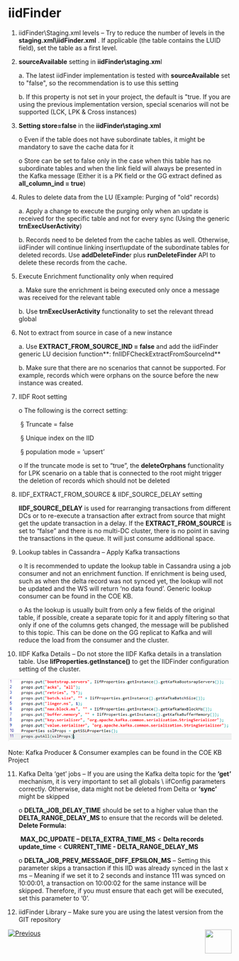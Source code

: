 # iidFinder

1. iidFinder\Staging.xml levels – Try to reduce the number of levels in the **staging.xml\iidFinder.xml** . If applicable (the table contains the LUID field), set the table as a first level. 

2. **sourceAvailable** setting in **iidFinder\staging.xm**l

   a.   The latest iidFinder implementation is tested with **sourceAvailable** set to "false", so the recommendation is to use this setting

   b.   If this property is not set in your project, the default is "true. If you are using the previous implementation version, special scenarios will not be supported (LCK, LPK & Cross instances)

3. **Setting store=false** in the **iidFinder\staging.xml**

   o  Even if the table does not have subordinate tables, it might be mandatory to save the cache data for it

   o  Store can be set to false only in the case when this table has no subordinate tables and when the link field will always be presented in the Kafka message (Either it is a PK field or the GG extract defined as **all_column_ind = true**)

4. Rules to delete data from the LU (Example: Purging of "old" records) 

   a.   Apply a change to execute the purging only when an update is received for the specific table and not for every sync (Using the generic **trnExecUserActivity**)

   b.   Records need to be deleted from the cache tables as well. Otherwise, iidFinder will continue linking insert\update of the subordinate tables for deleted records. Use **addDeleteFinde**r plus **runDeleteFinder** API to delete these records from the cache.

5. Execute Enrichment functionality only when required 

   a.   Make sure the enrichment is being executed only once a message was received for the relevant table

   b.   Use **trnExecUserActivity** functionality to set the relevant thread global 

6. Not to extract from source in case of a new instance 

   a.   Use **EXTRACT_FROM_SOURCE_IND = false** and add the iidFinder generic LU decision function**: fnIIDFCheckExtractFromSourceInd**

   b.   Make sure that there are no scenarios that cannot be supported. For example, records which were orphans on the source before the new instance was created. 

7. IIDF Root setting

   o  The following is the correct setting:

   ​	§ Truncate = false

   ​	§ Unique index on the IID

   ​	§ population mode = ‘upsert’

   o  If the truncate mode is set to “true”, the **deleteOrphans** functionality for LPK scenario on a table that is connected to the root might trigger the deletion of records which should not be deleted 

8. IIDF_EXTRACT_FROM_SOURCE & IIDF_SOURCE_DELAY setting

   **IIDF_SOURCE_DELAY** is used for rearranging transactions from different DCs or to re-execute a transaction after extract from source that might get the update transaction in a delay. If the **EXTRACT_FROM_SOURCE** is set to “false” and there is no multi-DC cluster, there is no point in saving the transactions in the queue. It will just consume additional space.

9. Lookup tables in Cassandra – Apply Kafka transactions 

   o  It is recommended to update the lookup table in Cassandra using a job consumer and not an enrichment function. If enrichment is being used, such as when the delta record was not synced yet, the lookup will not be updated and the WS will return ‘no data found’. Generic lookup consumer can be found in the COE KB.

   o  As the lookup is usually built from only a few fields of the original table, if possible, create a separate topic for it and apply filtering so that only if one of the columns gets changed, the message will be published to this topic. This can be done on the GG replicat to Kafka and will reduce the load from the consumer and the cluster.

10. IIDF Kafka Details – Do not store the IIDF Kafka details in a translation table. Use **IifProperties.getInstance()** to get the IIDFinder configuration setting of the cluster.

![image](/articles/COE/Fabric_Implementation_Best_Practices/images/best_practice_iid_finder.png)

Note: Kafka Producer & Consumer examples can be found in the COE KB Project 

11. Kafka Delta ‘get’ jobs – If you are using the Kafka delta topic for the **‘get’** mechanism, it is very important to set all globals \ iifConfig parameters correctly. Otherwise, data might not be deleted from Delta or **‘sync’** might be skipped

    o  **DELTA_JOB_DELAY_TIME** should be set to a higher value than the **DELTA_RANGE_DELAY_MS** to ensure that the records will be deleted. 
     **Delete Formula:** 

    ​	**MAX_DC_UPDATE – DELTA_EXTRA_TIME_MS** < **Delta records update_time**  <  **CURRENT_TIME - DELTA_RANGE_DELAY_MS**

    o  **DELTA_JOB_PREV_MESSAGE_DIFF_EPSILON_MS** – Setting this parameter skips a transaction if this IID was already synced in the last x ms – Meaning if we set it to 2 seconds and instance 111 was synced on 10:00:01, a transaction on 10:00:02 for the same instance will be skipped. Therefore, if you must ensure that each get will be executed, set this parameter to ‘0’.

12. iidFinder Library – Make sure you are using the latest version from the GIT repository 


[![Previous](/articles/images/Previous.png)](/articles/COE/Fabric_Implementation_Best_Practices/best_practice_kafka.md) [<img align="right" width="60" height="54" src="/articles/images/Next.png">](/articles/COE/Fabric_Implementation_Best_Practices/best_practice_security.md)
